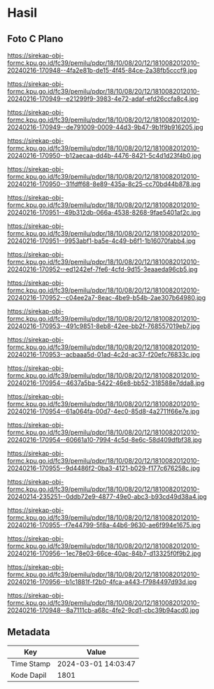 # Hasil

## Foto C Plano

https://sirekap-obj-formc.kpu.go.id/fc39/pemilu/pdpr/18/10/08/20/12/1810082012010-20240216-170948--4fa2e81b-de15-4f45-84ce-2a38fb5cccf9.jpg

https://sirekap-obj-formc.kpu.go.id/fc39/pemilu/pdpr/18/10/08/20/12/1810082012010-20240216-170949--e21299f9-3983-4e72-adaf-efd26ccfa8c4.jpg

https://sirekap-obj-formc.kpu.go.id/fc39/pemilu/pdpr/18/10/08/20/12/1810082012010-20240216-170949--de791009-0009-44d3-9b47-9b1f9b916205.jpg

https://sirekap-obj-formc.kpu.go.id/fc39/pemilu/pdpr/18/10/08/20/12/1810082012010-20240216-170950--b12aecaa-dd4b-4476-8421-5c4d1d23f4b0.jpg

https://sirekap-obj-formc.kpu.go.id/fc39/pemilu/pdpr/18/10/08/20/12/1810082012010-20240216-170950--31fdff68-8e89-435a-8c25-cc70bd44b878.jpg

https://sirekap-obj-formc.kpu.go.id/fc39/pemilu/pdpr/18/10/08/20/12/1810082012010-20240216-170951--49b312db-066a-4538-8268-9fae5401af2c.jpg

https://sirekap-obj-formc.kpu.go.id/fc39/pemilu/pdpr/18/10/08/20/12/1810082012010-20240216-170951--9953abf1-ba5e-4c49-b6f1-1b16070fabb4.jpg

https://sirekap-obj-formc.kpu.go.id/fc39/pemilu/pdpr/18/10/08/20/12/1810082012010-20240216-170952--ed1242ef-7fe6-4cfd-9d15-3eaaeda96cb5.jpg

https://sirekap-obj-formc.kpu.go.id/fc39/pemilu/pdpr/18/10/08/20/12/1810082012010-20240216-170952--c04ee2a7-8eac-4be9-b54b-2ae307b64980.jpg

https://sirekap-obj-formc.kpu.go.id/fc39/pemilu/pdpr/18/10/08/20/12/1810082012010-20240216-170953--491c9851-8eb8-42ee-bb2f-768557019eb7.jpg

https://sirekap-obj-formc.kpu.go.id/fc39/pemilu/pdpr/18/10/08/20/12/1810082012010-20240216-170953--acbaaa5d-01ad-4c2d-ac37-f20efc76833c.jpg

https://sirekap-obj-formc.kpu.go.id/fc39/pemilu/pdpr/18/10/08/20/12/1810082012010-20240216-170954--4637a5ba-5422-46e8-bb52-318588e7dda8.jpg

https://sirekap-obj-formc.kpu.go.id/fc39/pemilu/pdpr/18/10/08/20/12/1810082012010-20240216-170954--61a064fa-00d7-4ec0-85d8-4a2711f66e7e.jpg

https://sirekap-obj-formc.kpu.go.id/fc39/pemilu/pdpr/18/10/08/20/12/1810082012010-20240216-170954--60661a10-7994-4c5d-8e6c-58d409dfbf38.jpg

https://sirekap-obj-formc.kpu.go.id/fc39/pemilu/pdpr/18/10/08/20/12/1810082012010-20240216-170955--9d4486f2-0ba3-4121-b029-f177c676258c.jpg

https://sirekap-obj-formc.kpu.go.id/fc39/pemilu/pdpr/18/10/08/20/12/1810082012010-20240214-235251--0ddb72e9-4877-49e0-abc3-b93cd49d38a4.jpg

https://sirekap-obj-formc.kpu.go.id/fc39/pemilu/pdpr/18/10/08/20/12/1810082012010-20240216-170955--f7e44799-5f8a-44b6-9630-ae6f994e1675.jpg

https://sirekap-obj-formc.kpu.go.id/fc39/pemilu/pdpr/18/10/08/20/12/1810082012010-20240216-170956--1ec78e03-66ce-40ac-84b7-d13325f0f9b2.jpg

https://sirekap-obj-formc.kpu.go.id/fc39/pemilu/pdpr/18/10/08/20/12/1810082012010-20240216-170956--b1c1881f-f2b0-4fca-a443-f7984497d93d.jpg

https://sirekap-obj-formc.kpu.go.id/fc39/pemilu/pdpr/18/10/08/20/12/1810082012010-20240216-170948--8a7111cb-a68c-4fe2-9cd1-cbc39b94acd0.jpg


## Metadata

| Key        | Value               |
| ---------- | ------------------- |
| Time Stamp | 2024-03-01 14:03:47 |
| Kode Dapil | 1801                |



